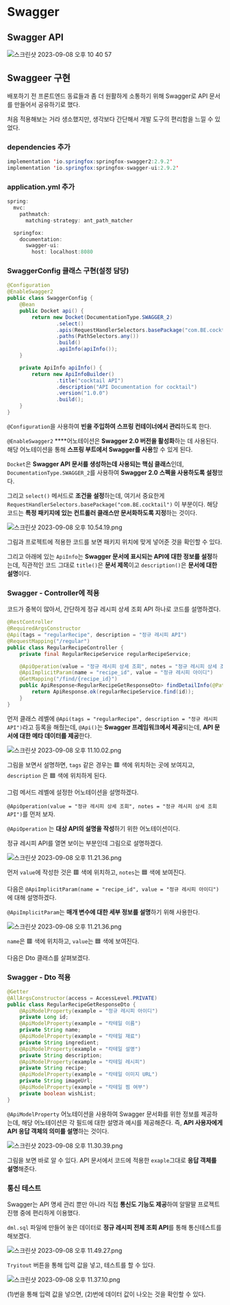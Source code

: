 # Swagger

## Swagger API

![스크린샷 2023-09-08 오후 10 40 57](https://github.com/Heo-y-y/development-blog/assets/112863029/87eaad88-ec6f-426a-8da4-b3b4cb5658e2)

## Swaggeer 구현

배포하기 전 프론트엔드 동료들과 좀 더 원활하게 소통하기 위해 Swagger로 API 문서를 만들어서 공유하기로 했다.

처음 적용해보는 거라 생소했지만, 생각보다 간단해서 개발 도구의 편리함을 느낄 수 있었다.

### dependencies 추가

```java
implementation 'io.springfox:springfox-swagger2:2.9.2'
implementation 'io.springfox:springfox-swagger-ui:2.9.2'
```

### application.yml 추가

```java
spring:
  mvc:
    pathmatch:
      matching-strategy: ant_path_matcher

  springfox:
    documentation:
      swagger-ui:
        host: localhost:8080
```

### SwaggerConfig 클래스 구현(설정 담당)

```java
@Configuration
@EnableSwagger2
public class SwaggerConfig {
    @Bean
    public Docket api() {
        return new Docket(DocumentationType.SWAGGER_2)
                .select()
                .apis(RequestHandlerSelectors.basePackage("com.BE.cocktail"))
                .paths(PathSelectors.any())
                .build()
                .apiInfo(apiInfo());
    }

    private ApiInfo apiInfo() {
        return new ApiInfoBuilder()
                .title("cocktail API")
                .description("API Documentation for cocktail")
                .version("1.0.0")
                .build();
    }
}
```

`@Configuration`을 사용하여 **빈을 주입하여 스프링 컨테이너에서 관리**하도록 한다.

`@EnableSwagger2` ****어노테이션은 **Swagger 2.0 버전을 활성화**하는 데 사용된다. 해당 어노테이션을 통해 **스프링 부트에서 Swagger를 사용**할 수 있게 된다.

`Docket`은 **Swagger API 문서를 생성하는데 사용되는 핵심 클래스**인데, `DocumentationType.SWAGGER_2`를 사용하여 **Swagger 2.0 스펙을 사용하도록 설정**했다.

그리고 `select()` 메서드로 **조건을 설정**하는데, 여기서 중요한게 `RequestHandlerSelectors.basePackage("com.BE.cocktail")` 이 부분이다. 해당 코드는 **특정 패키지에 있는 컨트롤러 클래스만 문서화하도록 지정**하는 것이다.

![스크린샷 2023-09-08 오후 10.54.19.png](https://github.com/Heo-y-y/development-blog/assets/112863029/4d51914a-2b19-4e9c-980d-105cde8876dd)

그림과 프로젝트에 적용한 코드를 보면 패키지 위치에 맞게 넣어준 것을 확인할 수 있다.

그리고 아래에 있는 `ApiInfo`는 **Swagger 문서에 표시되는 API에 대한 정보를 설정**하는데, 직관적인 코드 그대로 `title()`은 **문서 제목**이고 `description()`은 **문서에 대한 설명**이다.

### Swagger - Controller에 적용

코드가 중복이 많아서, 간단하게 정규 레시피 상세 조회 API 하나로 코드를 설명하겠다.

```java
@RestController
@RequiredArgsConstructor
@Api(tags = "regularRecipe", description = "정규 레시피 API")
@RequestMapping("/regular")
public class RegularRecipeController {
    private final RegularRecipeService regularRecipeService;

    @ApiOperation(value = "정규 레시피 상세 조회", notes = "정규 레시피 상세 조회 API")
    @ApiImplicitParam(name = "recipe_id", value = "정규 레시피 아이디")
    @GetMapping("/find/{recipe_id}")
    public ApiResponse<RegularRecipeGetResponseDto> findDetailInfo(@PathVariable("recipe_id") Long id) {
        return ApiResponse.ok(regularRecipeService.find(id));
    }
}
```

먼저 클래스 레벨에 `@Api(tags = "regularRecipe", description = "정규 레시피 API")`라고 등록을 해줬는데, `@Api()`는 **Swagger 프레임워크에서 제공**되는데, **API 문서에 대한 메타 데이터를 제공**한다.

![스크린샷 2023-09-08 오후 11.10.02.png](https://github.com/Heo-y-y/development-blog/assets/112863029/3cfb80fa-f8a3-40e5-8416-f9effbee55d2)

그림을 보면서 설명하면, `tags` 같은 경우는 🟥 색에 위치하는 곳에 보여지고, `description` 은 🟦 색에 위치하게 된다.

그럼 메서드 레벨에 설정한 어노테이션을 설명하겠다.

`@ApiOperation(value = "정규 레시피 상세 조회", notes = "정규 레시피 상세 조회 API")`를 먼저 보자.

`@ApiOperation` 는 **대상 API의 설명을 작성**하기 위한 어노테이션이다.

정규 레시피 API를 열면 보이는 부분인데 그림으로 설명하겠다.

![스크린샷 2023-09-08 오후 11.21.36.png](https://github.com/Heo-y-y/development-blog/assets/112863029/4dceddec-ade8-43b8-b8ea-cb5ab96dc797)

먼저 `value`에 작성한 것은 🟥 색에 위치하고, `notes`는  🟦 색에 보여진다.

다음은 `@ApiImplicitParam(name = "recipe_id", value = "정규 레시피 아이디")`에 대해 설명하겠다.

`@ApiImplicitParam`는 **매개 변수에 대한 세부 정보를 설명**하기 위해 사용한다.

![스크린샷 2023-09-08 오후 11.21.36.png](https://github.com/Heo-y-y/development-blog/assets/112863029/ee6d4827-571f-4242-8620-99facad03cda)

`name`은 🟥 색에 위치하고, `value`는  🟦 색에 보여진다.

다음은 Dto 클래스를 살펴보겠다.

### Swagger - Dto 적용

```java
@Getter
@AllArgsConstructor(access = AccessLevel.PRIVATE)
public class RegularRecipeGetResponseDto {
    @ApiModelProperty(example = "정규 레시피 아이디")
    private Long id;
    @ApiModelProperty(example = "칵테일 이름")
    private String name;
    @ApiModelProperty(example = "칵테일 재료")
    private String ingredient;
    @ApiModelProperty(example = "칵테일 설명")
    private String description;
    @ApiModelProperty(example = "칵테일 레시피")
    private String recipe;
    @ApiModelProperty(example = "칵테일 이미지 URL")
    private String imageUrl;
    @ApiModelProperty(example = "칵테일 찜 여부")
    private boolean wishList;
}
```

`@ApiModelProperty` 어노테이션을 사용하여 Swagger 문서화를 위한 정보를 제공하는데, 해당 어노테이션은 각 필드에 대한 설명과 예시를 제공해준다. 즉, **API 사용자에게 API 응답 객체의 의미를 설명**하는 것이다.

![스크린샷 2023-09-08 오후 11.30.39.png](https://github.com/Heo-y-y/development-blog/assets/112863029/c7cf2045-2578-4c21-8d9d-ffaf913f6812)

그림을 보면 바로 알 수 있다. API 문서에서 코드에 적용한 `exaple`그대로 **응답 객체를 설명**해준다.

### 통신 테스트

Swagger는 API 명세 관리 뿐만 아니라 직접 **통신도 기능도 제공**하여 알딸딸 프로젝트 진행 중에 편리하게 이용했다.

`dml.sql` 파일에 만들어 놓은 데이터로 **정규 레시피 전체 조회 API**를 통해 통신테스트를 해보겠다.

![스크린샷 2023-09-08 오후 11.49.27.png](https://github.com/Heo-y-y/development-blog/assets/112863029/55bf76ee-da0a-4aee-bf3b-d1370ef474e1)

`Tryitout` 버튼을 통해 입력 값을 넣고, 테스트를 할 수 있다.

![스크린샷 2023-09-08 오후 11.37.10.png](https://github.com/Heo-y-y/development-blog/assets/112863029/7fcbdbe2-8c2f-4776-9e12-4a2eef33a1a8)

(1)번을 통해 입력 값을 넣으면, (2)번에 데이터 값이 나오는 것을 확인할 수 있다.
